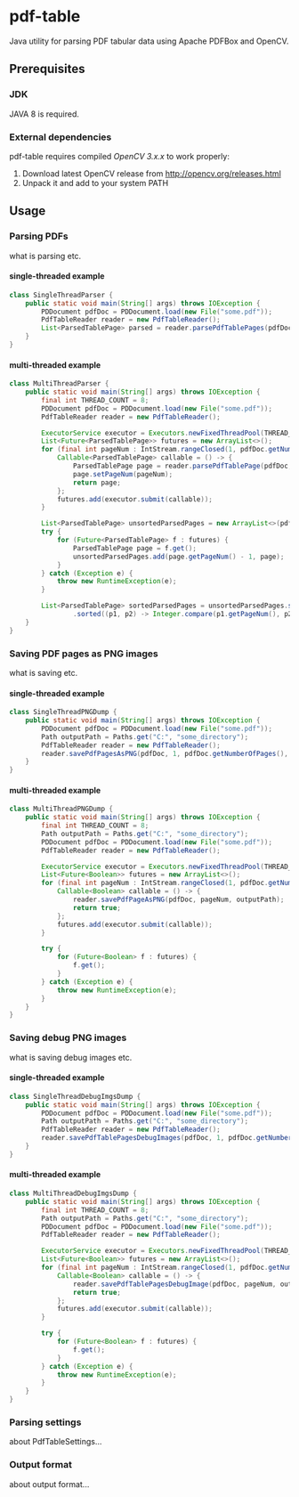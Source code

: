 # pdf-table
Java utility for parsing PDF tabular data using Apache PDFBox and OpenCV.

## Prerequisites

### JDK
JAVA 8 is required.

### External dependencies
pdf-table requires compiled *OpenCV 3.x.x* to work properly:
1. Download latest OpenCV release from http://opencv.org/releases.html
2. Unpack it and add to your system PATH

## Usage

### Parsing PDFs
what is parsing etc.

#### single-threaded example
```java
class SingleThreadParser {
    public static void main(String[] args) throws IOException {
        PDDocument pdfDoc = PDDocument.load(new File("some.pdf"));
        PdfTableReader reader = new PdfTableReader();
        List<ParsedTablePage> parsed = reader.parsePdfTablePages(pdfDoc, 1, pdfDoc.getNumberOfPages());
    }
}
```

#### multi-threaded example
```java
class MultiThreadParser {
    public static void main(String[] args) throws IOException {
        final int THREAD_COUNT = 8;
        PDDocument pdfDoc = PDDocument.load(new File("some.pdf"));
        PdfTableReader reader = new PdfTableReader();

        ExecutorService executor = Executors.newFixedThreadPool(THREAD_COUNT);
        List<Future<ParsedTablePage>> futures = new ArrayList<>();
        for (final int pageNum : IntStream.rangeClosed(1, pdfDoc.getNumberOfPages()).toArray()) {
            Callable<ParsedTablePage> callable = () -> {
                ParsedTablePage page = reader.parsePdfTablePage(pdfDoc, pageNum);
                page.setPageNum(pageNum);
                return page;
            };
            futures.add(executor.submit(callable));
        }

        List<ParsedTablePage> unsortedParsedPages = new ArrayList<>(pdfDoc.getNumberOfPages());
        try {
            for (Future<ParsedTablePage> f : futures) {
                ParsedTablePage page = f.get();
                unsortedParsedPages.add(page.getPageNum() - 1, page);
            }
        } catch (Exception e) {
            throw new RuntimeException(e);
        }

        List<ParsedTablePage> sortedParsedPages = unsortedParsedPages.stream()
                .sorted((p1, p2) -> Integer.compare(p1.getPageNum(), p2.getPageNum())).collect(Collectors.toList());
    }
}
```

### Saving PDF pages as PNG images
what is saving etc.

#### single-threaded example
```java
class SingleThreadPNGDump {
    public static void main(String[] args) throws IOException {
        PDDocument pdfDoc = PDDocument.load(new File("some.pdf"));
        Path outputPath = Paths.get("C:", "some_directory");
        PdfTableReader reader = new PdfTableReader();
        reader.savePdfPagesAsPNG(pdfDoc, 1, pdfDoc.getNumberOfPages(), outputPath);
    }
}
```

#### multi-threaded example
```java
class MultiThreadPNGDump {
    public static void main(String[] args) throws IOException {
        final int THREAD_COUNT = 8;
        Path outputPath = Paths.get("C:", "some_directory");
        PDDocument pdfDoc = PDDocument.load(new File("some.pdf"));
        PdfTableReader reader = new PdfTableReader();

        ExecutorService executor = Executors.newFixedThreadPool(THREAD_COUNT);
        List<Future<Boolean>> futures = new ArrayList<>();
        for (final int pageNum : IntStream.rangeClosed(1, pdfDoc.getNumberOfPages()).toArray()) {
            Callable<Boolean> callable = () -> {
                reader.savePdfPageAsPNG(pdfDoc, pageNum, outputPath);
                return true;
            };
            futures.add(executor.submit(callable));
        }

        try {
            for (Future<Boolean> f : futures) {
                f.get();
            }
        } catch (Exception e) {
            throw new RuntimeException(e);
        }
    }
}
```

### Saving debug PNG images
what is saving debug images etc.

#### single-threaded example
```java
class SingleThreadDebugImgsDump {
    public static void main(String[] args) throws IOException {
        PDDocument pdfDoc = PDDocument.load(new File("some.pdf"));
        Path outputPath = Paths.get("C:", "some_directory");
        PdfTableReader reader = new PdfTableReader();
        reader.savePdfTablePagesDebugImages(pdfDoc, 1, pdfDoc.getNumberOfPages(), outputPath);
    }
}
```
#### multi-threaded example
```java
class MultiThreadDebugImgsDump {
    public static void main(String[] args) throws IOException {
        final int THREAD_COUNT = 8;
        Path outputPath = Paths.get("C:", "some_directory");
        PDDocument pdfDoc = PDDocument.load(new File("some.pdf"));
        PdfTableReader reader = new PdfTableReader();

        ExecutorService executor = Executors.newFixedThreadPool(THREAD_COUNT);
        List<Future<Boolean>> futures = new ArrayList<>();
        for (final int pageNum : IntStream.rangeClosed(1, pdfDoc.getNumberOfPages()).toArray()) {
            Callable<Boolean> callable = () -> {
                reader.savePdfTablePagesDebugImage(pdfDoc, pageNum, outputPath);
                return true;
            };
            futures.add(executor.submit(callable));
        }

        try {
            for (Future<Boolean> f : futures) {
                f.get();
            }
        } catch (Exception e) {
            throw new RuntimeException(e);
        }
    }
}
```

### Parsing settings
about PdfTableSettings...

### Output format
about output format...
